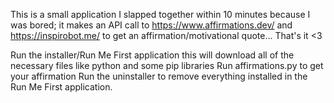 This is a small application I slapped together within 10 minutes because I was bored; it makes an API call to https://www.affirmations.dev/ and https://inspirobot.me/ to get an affirmation/motivational quote... That's it <3

Run the installer/Run Me First application this will download all of the necessary files like python and some pip libraries
Run affirmations.py to get your affirmation
Run the uninstaller to remove everything installed in the Run Me First application.
